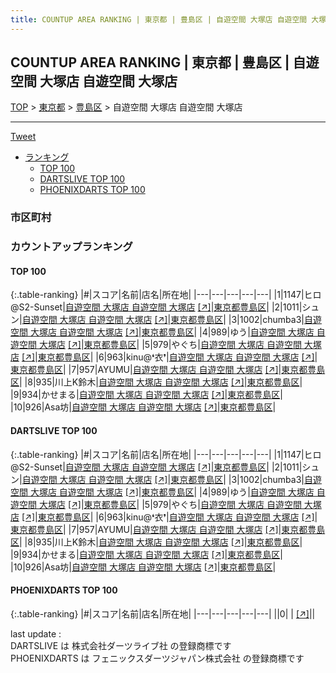 ```yaml
---
title: COUNTUP AREA RANKING | 東京都 | 豊島区 | 自遊空間 大塚店 自遊空間 大塚店
---
```

## COUNTUP AREA RANKING | 東京都 | 豊島区 | 自遊空間 大塚店 自遊空間 大塚店

[TOP](/darts/rank/) > [東京都](/darts/rank/東京都/) > [豊島区](/darts/rank/東京都/豊島区/) > 自遊空間 大塚店 自遊空間 大塚店

___

<a href="https://twitter.com/share?ref_src=twsrc%5Etfw" data-text="COUNTUP AREA RANKING | 東京都豊島区自遊空間 大塚店 自遊空間 大塚店" class="twitter-share-button" data-hashtags="DARTSLIVE,PHOENIXDARTS,darts,ダーツ" data-show-count="false">Tweet</a>

* [ランキング](#カウントアップランキング)
    * [TOP 100](#top-100)
    * [DARTSLIVE TOP 100](#dartslive-top-100)
    * [PHOENIXDARTS TOP 100](#phoenixdarts-top-100)

### 市区町村

<ul>

</ul>

### カウントアップランキング

#### TOP 100



{:.table-ranking}
|#|スコア|名前|店名|所在地|
|---|---|---|---|---|
|1|1147|<span class="rank-name-dl">ヒロ@S2-Sunset</span>|<a href="/darts/rank/shops/f68110e7b743223358d385ea46352d8f.html">自遊空間 大塚店 自遊空間 大塚店</a> <a href="https://search.dartslive.com/jp/shop/f68110e7b743223358d385ea46352d8f">[↗]</a>|<a href="/darts/rank/東京都/豊島区">東京都豊島区</a>|
|2|1011|<span class="rank-name-dl">シュン</span>|<a href="/darts/rank/shops/f68110e7b743223358d385ea46352d8f.html">自遊空間 大塚店 自遊空間 大塚店</a> <a href="https://search.dartslive.com/jp/shop/f68110e7b743223358d385ea46352d8f">[↗]</a>|<a href="/darts/rank/東京都/豊島区">東京都豊島区</a>|
|3|1002|<span class="rank-name-dl">chumba3</span>|<a href="/darts/rank/shops/f68110e7b743223358d385ea46352d8f.html">自遊空間 大塚店 自遊空間 大塚店</a> <a href="https://search.dartslive.com/jp/shop/f68110e7b743223358d385ea46352d8f">[↗]</a>|<a href="/darts/rank/東京都/豊島区">東京都豊島区</a>|
|4|989|<span class="rank-name-dl">ゆう</span>|<a href="/darts/rank/shops/f68110e7b743223358d385ea46352d8f.html">自遊空間 大塚店 自遊空間 大塚店</a> <a href="https://search.dartslive.com/jp/shop/f68110e7b743223358d385ea46352d8f">[↗]</a>|<a href="/darts/rank/東京都/豊島区">東京都豊島区</a>|
|5|979|<span class="rank-name-dl">やぐち</span>|<a href="/darts/rank/shops/f68110e7b743223358d385ea46352d8f.html">自遊空間 大塚店 自遊空間 大塚店</a> <a href="https://search.dartslive.com/jp/shop/f68110e7b743223358d385ea46352d8f">[↗]</a>|<a href="/darts/rank/東京都/豊島区">東京都豊島区</a>|
|6|963|<span class="rank-name-dl">kinu@❛衣❜</span>|<a href="/darts/rank/shops/f68110e7b743223358d385ea46352d8f.html">自遊空間 大塚店 自遊空間 大塚店</a> <a href="https://search.dartslive.com/jp/shop/f68110e7b743223358d385ea46352d8f">[↗]</a>|<a href="/darts/rank/東京都/豊島区">東京都豊島区</a>|
|7|957|<span class="rank-name-dl">AYUMU</span>|<a href="/darts/rank/shops/f68110e7b743223358d385ea46352d8f.html">自遊空間 大塚店 自遊空間 大塚店</a> <a href="https://search.dartslive.com/jp/shop/f68110e7b743223358d385ea46352d8f">[↗]</a>|<a href="/darts/rank/東京都/豊島区">東京都豊島区</a>|
|8|935|<span class="rank-name-dl">川上K鈴木</span>|<a href="/darts/rank/shops/f68110e7b743223358d385ea46352d8f.html">自遊空間 大塚店 自遊空間 大塚店</a> <a href="https://search.dartslive.com/jp/shop/f68110e7b743223358d385ea46352d8f">[↗]</a>|<a href="/darts/rank/東京都/豊島区">東京都豊島区</a>|
|9|934|<span class="rank-name-dl">かせまる</span>|<a href="/darts/rank/shops/f68110e7b743223358d385ea46352d8f.html">自遊空間 大塚店 自遊空間 大塚店</a> <a href="https://search.dartslive.com/jp/shop/f68110e7b743223358d385ea46352d8f">[↗]</a>|<a href="/darts/rank/東京都/豊島区">東京都豊島区</a>|
|10|926|<span class="rank-name-dl">Asa坊</span>|<a href="/darts/rank/shops/f68110e7b743223358d385ea46352d8f.html">自遊空間 大塚店 自遊空間 大塚店</a> <a href="https://search.dartslive.com/jp/shop/f68110e7b743223358d385ea46352d8f">[↗]</a>|<a href="/darts/rank/東京都/豊島区">東京都豊島区</a>|


#### DARTSLIVE TOP 100



{:.table-ranking}
|#|スコア|名前|店名|所在地|
|---|---|---|---|---|
|1|1147|<span class="rank-name-dl">ヒロ@S2-Sunset</span>|<a href="/darts/rank/shops/f68110e7b743223358d385ea46352d8f.html">自遊空間 大塚店 自遊空間 大塚店</a> <a href="https://search.dartslive.com/jp/shop/f68110e7b743223358d385ea46352d8f">[↗]</a>|<a href="/darts/rank/東京都/豊島区">東京都豊島区</a>|
|2|1011|<span class="rank-name-dl">シュン</span>|<a href="/darts/rank/shops/f68110e7b743223358d385ea46352d8f.html">自遊空間 大塚店 自遊空間 大塚店</a> <a href="https://search.dartslive.com/jp/shop/f68110e7b743223358d385ea46352d8f">[↗]</a>|<a href="/darts/rank/東京都/豊島区">東京都豊島区</a>|
|3|1002|<span class="rank-name-dl">chumba3</span>|<a href="/darts/rank/shops/f68110e7b743223358d385ea46352d8f.html">自遊空間 大塚店 自遊空間 大塚店</a> <a href="https://search.dartslive.com/jp/shop/f68110e7b743223358d385ea46352d8f">[↗]</a>|<a href="/darts/rank/東京都/豊島区">東京都豊島区</a>|
|4|989|<span class="rank-name-dl">ゆう</span>|<a href="/darts/rank/shops/f68110e7b743223358d385ea46352d8f.html">自遊空間 大塚店 自遊空間 大塚店</a> <a href="https://search.dartslive.com/jp/shop/f68110e7b743223358d385ea46352d8f">[↗]</a>|<a href="/darts/rank/東京都/豊島区">東京都豊島区</a>|
|5|979|<span class="rank-name-dl">やぐち</span>|<a href="/darts/rank/shops/f68110e7b743223358d385ea46352d8f.html">自遊空間 大塚店 自遊空間 大塚店</a> <a href="https://search.dartslive.com/jp/shop/f68110e7b743223358d385ea46352d8f">[↗]</a>|<a href="/darts/rank/東京都/豊島区">東京都豊島区</a>|
|6|963|<span class="rank-name-dl">kinu@❛衣❜</span>|<a href="/darts/rank/shops/f68110e7b743223358d385ea46352d8f.html">自遊空間 大塚店 自遊空間 大塚店</a> <a href="https://search.dartslive.com/jp/shop/f68110e7b743223358d385ea46352d8f">[↗]</a>|<a href="/darts/rank/東京都/豊島区">東京都豊島区</a>|
|7|957|<span class="rank-name-dl">AYUMU</span>|<a href="/darts/rank/shops/f68110e7b743223358d385ea46352d8f.html">自遊空間 大塚店 自遊空間 大塚店</a> <a href="https://search.dartslive.com/jp/shop/f68110e7b743223358d385ea46352d8f">[↗]</a>|<a href="/darts/rank/東京都/豊島区">東京都豊島区</a>|
|8|935|<span class="rank-name-dl">川上K鈴木</span>|<a href="/darts/rank/shops/f68110e7b743223358d385ea46352d8f.html">自遊空間 大塚店 自遊空間 大塚店</a> <a href="https://search.dartslive.com/jp/shop/f68110e7b743223358d385ea46352d8f">[↗]</a>|<a href="/darts/rank/東京都/豊島区">東京都豊島区</a>|
|9|934|<span class="rank-name-dl">かせまる</span>|<a href="/darts/rank/shops/f68110e7b743223358d385ea46352d8f.html">自遊空間 大塚店 自遊空間 大塚店</a> <a href="https://search.dartslive.com/jp/shop/f68110e7b743223358d385ea46352d8f">[↗]</a>|<a href="/darts/rank/東京都/豊島区">東京都豊島区</a>|
|10|926|<span class="rank-name-dl">Asa坊</span>|<a href="/darts/rank/shops/f68110e7b743223358d385ea46352d8f.html">自遊空間 大塚店 自遊空間 大塚店</a> <a href="https://search.dartslive.com/jp/shop/f68110e7b743223358d385ea46352d8f">[↗]</a>|<a href="/darts/rank/東京都/豊島区">東京都豊島区</a>|


#### PHOENIXDARTS TOP 100



{:.table-ranking}
|#|スコア|名前|店名|所在地|
|---|---|---|---|---|
||0|<span class="rank-name-dl"> </span>|<a href="/darts/rank/shops/.html"></a> <a href="">[↗]</a>|<a href="/darts/rank//"></a>|


<div class="footer border-top border-gray-light mt-5 pt-3 text-right text-gray">
    last update : <span style="font-weight: italic" id="foot_last_modified"></span><br />
    DARTSLIVE は 株式会社ダーツライブ社 の登録商標です<br />
    PHOENIXDARTS は フェニックスダーツジャパン株式会社 の登録商標です<br />
</div>

<script src="https://cdnjs.cloudflare.com/ajax/libs/jquery.tablesorter/2.31.3/js/jquery.tablesorter.min.js" integrity="sha512-qzgd5cYSZcosqpzpn7zF2ZId8f/8CHmFKZ8j7mU4OUXTNRd5g+ZHBPsgKEwoqxCtdQvExE5LprwwPAgoicguNg==" crossorigin="anonymous" referrerpolicy="no-referrer"></script>
<link rel="stylesheet" href="https://cdnjs.cloudflare.com/ajax/libs/jquery.tablesorter/2.31.3/css/theme.default.min.css" integrity="sha512-wghhOJkjQX0Lh3NSWvNKeZ0ZpNn+SPVXX1Qyc9OCaogADktxrBiBdKGDoqVUOyhStvMBmJQ8ZdMHiR3wuEq8+w==" crossorigin="anonymous" referrerpolicy="no-referrer" />
<script>
$(function() {
    $(".table-ranking").tablesorter({sortList:[[0, 0]]});
    $("#foot_last_modified").text(formatDate(new Date(document.lastModified), 'yyyy-MM-dd HH:mm:ss'));
});
</script>

<script async src="https://platform.twitter.com/widgets.js" charset="utf-8"></script>